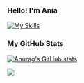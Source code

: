 ### Hello! I'm Ania

[![My Skills](https://skillicons.dev/icons?i=js,html,css,sass,react,nodejs,styledcomponents,svg)](https://skillicons.dev)

### My GitHub Stats

[![Anurag's GitHub stats](https://github-readme-stats.vercel.app/api?username=annamowinska&show_icons=true&theme=merko)](https://github.com/annamowinska/github-readme-stats)

![](https://komarev.com/ghpvc/?username=annamowinska&color=green)
